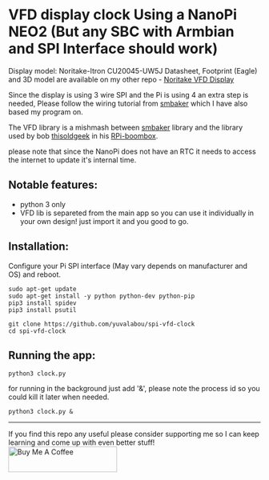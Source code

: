 # VFD display clock Using a NanoPi NEO2 (But any SBC with Armbian and SPI Interface should work)

Display model: Noritake-Itron CU20045-UW5J
Datasheet, Footprint (Eagle) and 3D model are available on my other repo - [Noritake VFD Display](https://github.com/yuvalabou/Eagle-Library/tree/master/Noritake_VFD)

Since the display is using 3 wire SPI and the Pi is using 4 an extra step is needed, Please follow the wiring tutorial from [smbaker](https://www.smbaker.com/interfacing-a-vfd-display-to-the-raspberry-pi) which I have also based my program on.

The VFD library is a mishmash between [smbaker](https://github.com/sbelectronics) library and the library used by bob [thisoldgeek](https://github.com/thisoldgeek) in his [RPi-boombox](https://github.com/thisoldgeek/RPi-boombox).

please note that since the NanoPi does not have an RTC it needs to access the internet to update it's internal time.

## Notable features:

 - python 3 only
 - VFD lib is separeted from the main app so you can use it individually in your own design! just import it and you good to go.

## Installation:

Configure your Pi SPI interface (May vary depends on manufacturer and OS) and reboot.

```
sudo apt-get update
sudo apt-get install -y python python-dev python-pip
pip3 install spidev
pip3 install psutil

git clone https://github.com/yuvalabou/spi-vfd-clock
cd spi-vfd-clock
```

## Running the app:

```
python3 clock.py
```
for running in the background just add '&',
please note the process id so you could kill it later when needed.
```
python3 clock.py &
```
---
If you find this repo any useful please consider supporting me so I can keep learning and come up with even better stuff!
<a href="https://www.buymeacoffee.com/HMa8m26" target="_blank"><img src="https://cdn.buymeacoffee.com/buttons/default-orange.png" alt="Buy Me A Coffee" style="height: 51px !important;width: 217px !important;" ></a>